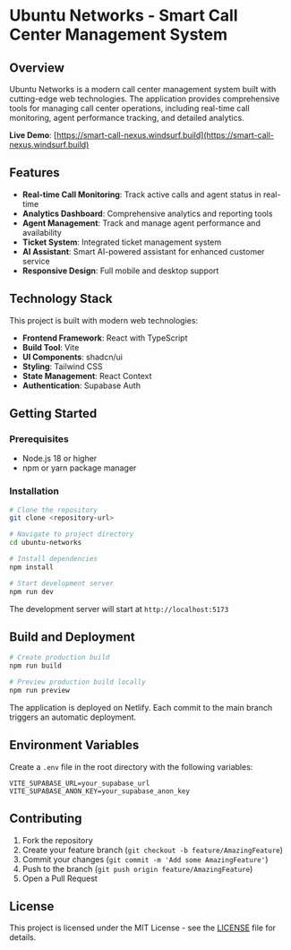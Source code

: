 # Ubuntu Networks - Smart Call Center Management System

## Overview

Ubuntu Networks is a modern call center management system built with cutting-edge web technologies. The application provides comprehensive tools for managing call center operations, including real-time call monitoring, agent performance tracking, and detailed analytics.

**Live Demo**: [https://smart-call-nexus.windsurf.build](https://smart-call-nexus.windsurf.build)

## Features

- **Real-time Call Monitoring**: Track active calls and agent status in real-time
- **Analytics Dashboard**: Comprehensive analytics and reporting tools
- **Agent Management**: Track and manage agent performance and availability
- **Ticket System**: Integrated ticket management system
- **AI Assistant**: Smart AI-powered assistant for enhanced customer service
- **Responsive Design**: Full mobile and desktop support

## Technology Stack

This project is built with modern web technologies:

- **Frontend Framework**: React with TypeScript
- **Build Tool**: Vite
- **UI Components**: shadcn/ui
- **Styling**: Tailwind CSS
- **State Management**: React Context
- **Authentication**: Supabase Auth

## Getting Started

### Prerequisites

- Node.js 18 or higher
- npm or yarn package manager

### Installation

```bash
# Clone the repository
git clone <repository-url>

# Navigate to project directory
cd ubuntu-networks

# Install dependencies
npm install

# Start development server
npm run dev
```

The development server will start at `http://localhost:5173`

## Build and Deployment

```bash
# Create production build
npm run build

# Preview production build locally
npm run preview
```

The application is deployed on Netlify. Each commit to the main branch triggers an automatic deployment.

## Environment Variables

Create a `.env` file in the root directory with the following variables:

```env
VITE_SUPABASE_URL=your_supabase_url
VITE_SUPABASE_ANON_KEY=your_supabase_anon_key
```

## Contributing

1. Fork the repository
2. Create your feature branch (`git checkout -b feature/AmazingFeature`)
3. Commit your changes (`git commit -m 'Add some AmazingFeature'`)
4. Push to the branch (`git push origin feature/AmazingFeature`)
5. Open a Pull Request

## License

This project is licensed under the MIT License - see the [LICENSE](LICENSE) file for details.
